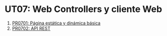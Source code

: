 # UT07: Web Controllers y cliente Web

1. [PR0701: Página estática y dinámica básica](./pr0701/doc.md)
2. [PR0702: API REST](./pr0702/doc.md)